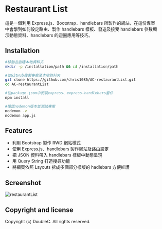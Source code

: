 # Restaurant List

這是一個利用 Express.js、Bootstrap、handlebars 所製作的網站，在這份專案中會學到如何設定路由、製作 handlebars 樣板、發送及接受 handlebars 參數顯示動態資料、handlebars 的迴圈應用等技巧。

## Installation

```bash
#移動並創建本地資料夾
mkdir -p /installation/path && cd /installation/path

#從GitHub複製專案至本地資料夾
git clone https://github.com/chris1085/AC-restaurantList.git
cd AC-restaurantList

#從package.json中安裝express、express-handlebars套件
npm install

#確認nodemon版本並測試專案
nodemon -v
nodemon app.js
```

## Features

- 利用 Bootstrap 製作 RWD 網站樣式
- 使用 Express.js、handlebars 製作網站及路由設定
- 把 JSON 資料帶入 handlebars 樣板中動態呈現
- 用 Query String 打造搜尋功能
- 將網頁依照 Layouts 拆成多個部分樣版的 hadlebars 方便維護

## Screenshot

![restaurantList](https://github.com/chris1085/AC-restaurantList/blob/master/restaurantList.png)

## Copyright and license

Copyright (c) DoubleC. All rights reserved.
